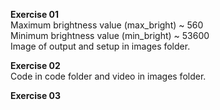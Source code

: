 **Exercise 01**\
Maximum brightness value (max_bright) ~ 560\
Minimum brightness value (min_bright) ~ 53600\
Image of output and setup in images folder.

**Exercise 02**\
Code in code folder and video in images folder.

**Exercise 03**
